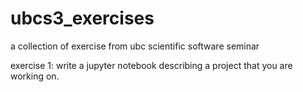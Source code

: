 # ubcs3_exercises
a collection of exercise from ubc scientific software seminar

exercise 1: write a jupyter notebook describing a project that you are working on.
